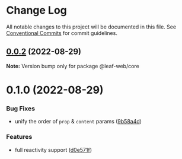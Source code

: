# Change Log

All notable changes to this project will be documented in this file.
See [Conventional Commits](https://conventionalcommits.org) for commit guidelines.

## [0.0.2](https://github.com/samzhangjy/leafjs/compare/v0.1.0...v0.0.2) (2022-08-29)

**Note:** Version bump only for package @leaf-web/core





# 0.1.0 (2022-08-29)


### Bug Fixes

* unify the order of `prop` & `content` params ([9b58a4d](https://github.com/samzhangjy/leafjs/commit/9b58a4d0159902a0966c98e46b3a42d04d7dae03))


### Features

* full reactivity support ([d0e571f](https://github.com/samzhangjy/leafjs/commit/d0e571f807d10aade46d0459274a65c465d8cc05))
